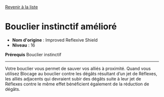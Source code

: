 [Revenir à la liste](list.md)

# Bouclier instinctif amélioré

 * **Nom d'origine** : Improved Reflexive Shield
 * **Niveau** : 16


<p><strong>Prérequis</strong> Bouclier instinctif</p>
<hr>
<p>Votre bouclier vous permet de sauver vos alliés à proximité. Quand vous utilisez Blocage au bouclier contre les dégâts résultant d’un jet de Réflexes, les alliés adjacents qui devraient subir des dégâts suite à leur jet de Réflexes contre le même effet bénéficient également de la réduction de dégâts.</p>